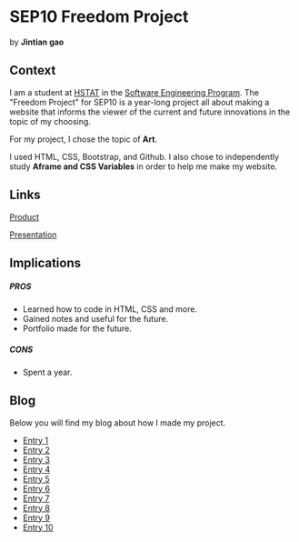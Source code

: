 # SEP10 Freedom Project
by **Jintian gao**

## Context
I am a student at [HSTAT](https://www.hstat.org/) in the [Software Engineering Program](https://hstatsep.github.io/). The "Freedom Project" for SEP10 is a year-long project all about making a website that informs the viewer of the current and future innovations in the topic of my choosing.

For my project, I chose the topic of **Art**. 

I used HTML, CSS, Bootstrap, and Github. I also chose to independently study **Aframe and CSS Variables** in order to help me make my website.

## Links

[Product](https://jintiang9079.github.io/sep10-freedom-project/)

[Presentation](https://docs.google.com/presentation/d/1RqL_B8LIUZKdGfoStcOfgktHdusv-N0cWv_1kvC2P0A/edit)

## Implications
##### PROS
* Learned how to code in HTML, CSS and more.
* Gained notes and useful for the future.
* Portfolio made for the future.
##### CONS
* Spent a year.


## Blog
Below you will find my blog about how I made my project.

* [Entry 1](blog/entry01.md)
* [Entry 2](blog/entry02.md)
* [Entry 3](blog/entry03.md)
* [Entry 4](blog/entry04.md)
* [Entry 5](blog/entry05.md)
* [Entry 6](blog/entry06.md)
* [Entry 7](blog/entry07.md)
* [Entry 8](blog/entry08.md)
* [Entry 9](blog/entry09.md)
* [Entry 10](blog/entry10.md)
